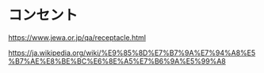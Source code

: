 # コンセント

https://www.jewa.or.jp/qa/receptacle.html

https://ja.wikipedia.org/wiki/%E9%85%8D%E7%B7%9A%E7%94%A8%E5%B7%AE%E8%BE%BC%E6%8E%A5%E7%B6%9A%E5%99%A8

